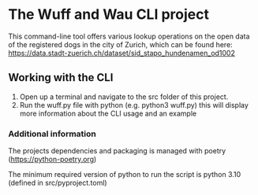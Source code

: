 # The Wuff and Wau CLI project
This command-line tool offers various lookup operations on the open data of the registered dogs in the city of Zurich,
which can be found here: https://data.stadt-zuerich.ch/dataset/sid_stapo_hundenamen_od1002

## Working with the CLI
1. Open up a terminal and navigate to the src folder of this project.
2. Run the wuff.py file with python (e.g. python3 wuff.py) this will display more information
about the CLI usage and an example

### Additional information
The projects dependencies and packaging is managed with poetry (https://python-poetry.org)

The minimum required version of python to run the script is python 3.10 (defined in src/pyproject.toml)